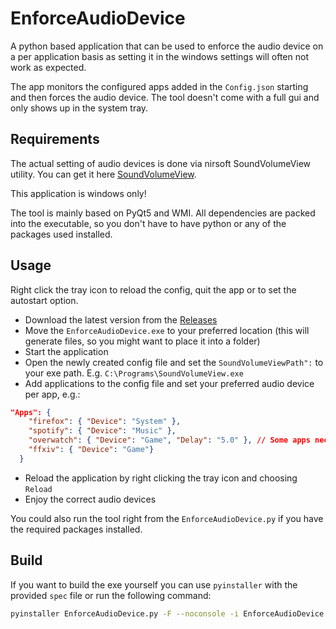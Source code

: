 # EnforceAudioDevice
A python based application that can be used to enforce the audio device on a per application basis as setting it in the windows settings will often not work as expected.

The app monitors the configured apps added in the `Config.json` starting and then forces the audio device.
The tool doesn't come with a full gui and only shows up in the system tray. 

## Requirements
The actual setting of audio devices is done via nirsoft SoundVolumeView utility. You can get it here [SoundVolumeView](https://www.nirsoft.net/utils/sound_volume_view.html).

This application is windows only!

The tool is mainly based on PyQt5 and WMI. All dependencies are packed into the executable, so you don't have to have python or any of the packages used installed.

## Usage

Right click the tray icon to reload the config, quit the app or to set the autostart option.

- Download the latest version from the [Releases](https://github.com/TheCoCe/EnforceAudioDevice/releases/latest)
- Move the `EnforceAudioDevice.exe` to your preferred location (this will generate files, so you might want to place it into a folder)
- Start the application
- Open the newly created config file and set the `SoundVolumeViewPath":` to your exe path. E.g. `C:\Programs\SoundVolumeView.exe`
- Add applications to the config file and set your preferred audio device per app, e.g.:
```json
"Apps": {
    "firefox": { "Device": "System" },
    "spotify": { "Device": "Music" },
    "overwatch": { "Device": "Game", "Delay": "5.0" }, // Some apps need delay as they don't always init audio right away
    "ffxiv": { "Device": "Game"}
  }
```
- Reload the application by right clicking the tray icon and choosing `Reload`
- Enjoy the correct audio devices

You could also run the tool right from the `EnforceAudioDevice.py` if you have the required packages installed.

## Build
If you want to build the exe yourself you can use `pyinstaller` with the provided `spec` file or run the following command:
```bash
pyinstaller EnforceAudioDevice.py -F --noconsole -i EnforceAudioDevice.ico --add-data "EnforceAudioDevice.ico;." --add-data "EnforceAudioDeviceAlert.ico;." --hidden-import plyer.platforms.win.notification
```